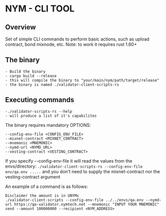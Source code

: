 # NYM - CLI TOOL
## Overview
Set of simple CLI commands to perform basic actions, such as upload contract, bond mixnode, etc.
Note: to work it requires rust 1.60+ 

## The binary
    - Build the binary 
    - cargo build --release 
    - this will compile the binary to "your/main/nym/path/target/release"
    - the binary is named ./validator-client-scripts-rs

## Executing commands
    -./validator-scripts-rs --help
    - will produce a list of it's capabilites 

The binary requires mandatory OPTIONS:        
```
--config-env-file <CONFIG_ENV_FILE>
--mixnet-contract <MIXNET_CONTRACT>      
--mnemonic <MNEMONIC>                    
--nymd-url <NYMD_URL>                    
--vesting-contract <VESTING_CONTRACT>   
```
If you specify --config-env-file it will read the values from the envs/directory:
`./validator-client-scripts-rs --config-env-file env/qa.env .....` and you don't need to supply the 
mixnet-contract nor the vesting-contract argument

An example of a command is as follows:
```
Disclaimer the amount is in UNYMs
./validator-client-scripts --config-env-file ../../envs/qa.env --nymd-url https://qa-validator.nymtech.net --mnemonic "INPUT YOUR MNEMONIC" send --amount 100000000 --recipient <NYM_ADDRESS>
```